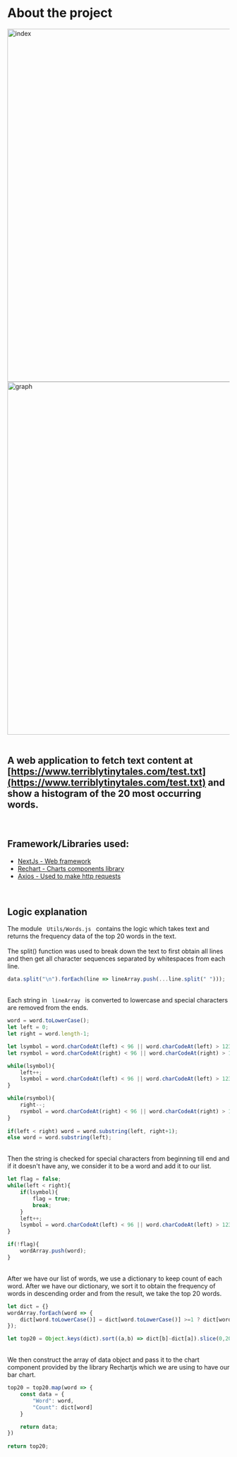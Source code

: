 # About the project

<img src="https://rawcdn.githack.com/CodeingersCat/ttt-word-graph/5e6b2b609f4f7eadb7ef06e049498b3068fc0276/screenshots/index.jpg" alt="index" width="800"/>
<img src="https://rawcdn.githack.com/CodeingersCat/ttt-word-graph/5e6b2b609f4f7eadb7ef06e049498b3068fc0276/screenshots/graph.jpg" alt="graph" width="800"/>

<br>
<br>

## A web application to fetch text content at [https://www.terriblytinytales.com/test.txt](https://www.terriblytinytales.com/test.txt) and show a histogram of the 20 most occurring words.

<br>

## Framework/Libraries used:
<ul>
    <li><a href="https://nextjs.org/">NextJs - Web framework</a></li>
    <li><a href="https://recharts.org/">Rechart - Charts components library</a></li>
    <li><a href="https://www.axios.com/">Axios - Used to make http requests</a></li>
</ul>

<br>

## Logic explanation
The module <code> Utils/Words.js </code> contains the logic which takes text and returns the frequency data of the top 20 words in the text. 
<br>
<br>
The split() function was used to break down the text to first obtain all lines and then get all character sequences separated by whitespaces from each line.

```js
data.split("\n").forEach(line => lineArray.push(...line.split(" ")));
```

<br>
 Each string in <code> lineArray </code> is converted to lowercase and special characters are removed from the ends. 

```js
word = word.toLowerCase();
let left = 0;
let right = word.length-1;

let lsymbol = word.charCodeAt(left) < 96 || word.charCodeAt(left) > 123;
let rsymbol = word.charCodeAt(right) < 96 || word.charCodeAt(right) > 123;

while(lsymbol){
    left++;
    lsymbol = word.charCodeAt(left) < 96 || word.charCodeAt(left) > 123;
}

while(rsymbol){
    right--;
    rsymbol = word.charCodeAt(right) < 96 || word.charCodeAt(right) > 123;
}
        
if(left < right) word = word.substring(left, right+1);
else word = word.substring(left);
```

<br>
Then the string is checked for special characters from beginning till end and if it doesn't have any, we consider it to be a word and add it to our list.

```js
let flag = false;
while(left < right){
    if(lsymbol){ 
        flag = true;
        break;
    }
    left++;
    lsymbol = word.charCodeAt(left) < 96 || word.charCodeAt(left) > 123;
}

if(!flag){
    wordArray.push(word);
}
```

<br>
After we have our list of words, we use a dictionary to keep count of each word. After we have our dictionary, we sort it to obtain the frequency of words in descending order and from the result, we take the top 20 words.

```js
let dict = {}
wordArray.forEach(word => {  
    dict[word.toLowerCase()] = dict[word.toLowerCase()] >=1 ? dict[word.toLowerCase()]+1 : 1
});

let top20 = Object.keys(dict).sort((a,b) => dict[b]-dict[a]).slice(0,20);
```

<br>
We then construct the array of data object and pass it to the chart component provided by the library Rechartjs which we are using to have our bar chart.

```js
top20 = top20.map(word => {
    const data = {
        "Word": word,
        "Count": dict[word]  
    }

    return data;
})
    
return top20;
```
